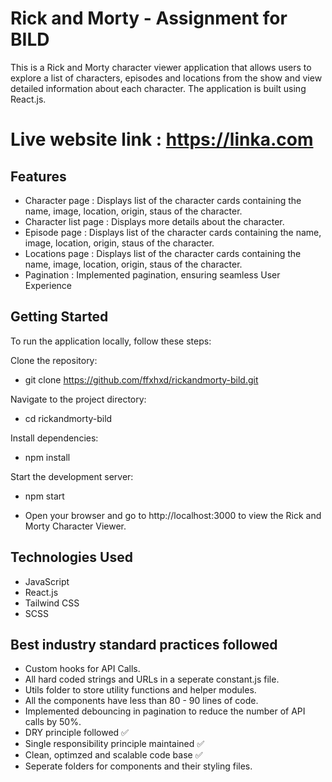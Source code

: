
# Rick and Morty - Assignment for BILD

This is a Rick and Morty character viewer application that allows users to explore a list of characters, episodes and locations from the show and view detailed information about each character. The application is built using React.js.

# Live website link : <https://linka.com>
## Features

- Character page : Displays list of the character cards containing the name, image, location, origin, staus of the character.
- Character list page : Displays more details about the character.
- Episode page : Displays list of the character cards containing the name, image, location, origin, staus of the character.
- Locations page : Displays list of the character cards containing the name, image, location, origin, staus of the character.
- Pagination : Implemented pagination, ensuring seamless User Experience


## Getting Started
To run the application locally, follow these steps:

Clone the repository:
- git clone <https://github.com/ffxhxd/rickandmorty-bild.git>

Navigate to the project directory:
- cd rickandmorty-bild

Install dependencies:
- npm install

Start the development server:
- npm start

- Open your browser and go to http://localhost:3000 to view the Rick and Morty Character Viewer.


## Technologies Used

- JavaScript 
- React.js
- Tailwind CSS
- SCSS 

## Best industry standard practices followed
- Custom hooks for API Calls.
- All hard coded strings and URLs in a seperate constant.js file.
- Utils folder to store utility functions and helper modules.
- All the components have less than 80 - 90 lines of code.
- Implemented debouncing in pagination to reduce the number of API calls by 50%.
- DRY principle followed ✅
- Single responsibility principle maintained ✅
- Clean, optimzed and scalable code base ✅
- Seperate folders for components and their styling files.
